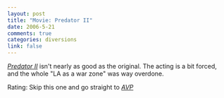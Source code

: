 ```yaml
--- 
layout: post
title: "Movie: Predator II"
date: 2006-5-21
comments: true
categories: diversions
link: false
---
```

<i><a href="http://imdb.com/title/tt0100403/" title="PredatorII">Predator II</a></i> isn't nearly as good as the original. The acting is a bit forced, and the whole "LA as a war zone" was way overdone.

Rating: Skip this one and go straight to <i><a href="http://imdb.com/title/tt0370263/" title="AVP">AVP</a></i>
